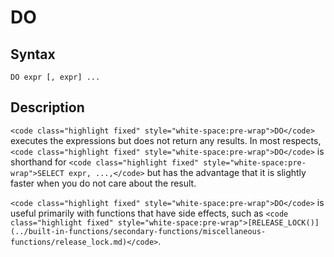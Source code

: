 
# DO

## Syntax


```
DO expr [, expr] ...
```

## Description


`<code class="highlight fixed" style="white-space:pre-wrap">DO</code>` executes the expressions but does not return any
results. In most respects, `<code class="highlight fixed" style="white-space:pre-wrap">DO</code>` is shorthand for
 `<code class="highlight fixed" style="white-space:pre-wrap">SELECT expr, ...,</code>` but has the advantage that it is slightly
faster when you do not care about the result.


`<code class="highlight fixed" style="white-space:pre-wrap">DO</code>` is useful primarily with functions that have side
 effects, such as `<code class="highlight fixed" style="white-space:pre-wrap">[RELEASE_LOCK()](../built-in-functions/secondary-functions/miscellaneous-functions/release_lock.md)</code>`.

